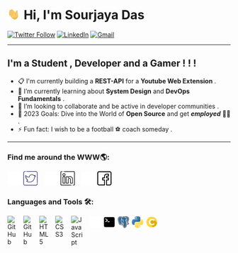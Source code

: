 <h1> <img src="./img/waving-hand-joypixels.gif" alt="Girl in a jacket" width="30" height="30"></img> Hi, I'm Sourjaya Das </h1>

[![Twitter Follow](https://img.shields.io/badge/Twitter-1DA1F2?style=for-the-badge&logo=twitter&logoColor=white)](https://twitter.com/intent/follow?screen_name=sourjaya_das)
[![LinkedIn](https://img.shields.io/badge/LinkedIn-0077B5?style=for-the-badge&logo=linkedin&logoColor=white)](https://www.linkedin.com/in/sourjaya-das/)
[![Gmail](https://img.shields.io/badge/Gmail-D14836?style=for-the-badge&logo=gmail&logoColor=white)](https://mail.google.com/mail/u/example@gmail.com/?view=cm&to=sourjayaofficial@gmail.com)


---
## I'm a **Student** , **Developer** and a Gamer ! ! !

- 📋 I'm currently building a **REST-API** for a **Youtube Web Extension** .
- 🌱 I’m currently learning about **System Design** and **DevOps Fundamentals** .
- 👯 I’m looking to collaborate and be active in developer communities .
- 🥅 2023 Goals: Dive into the World of **Open Source** and get ***employed*** 👨‍💼 .
- ⚡ Fun fact: I wish to be a football ⚽ coach someday . 

---
### Find me around the WWW🌎:

[![twitter_light](./img/twitter_light.png)](https://twitter.com/sourjaya_das#gh-dark-mode-only)
[![twitter_dark](./img/twitter_dark.png)](https://twitter.com/sourjaya_das#gh-light-mode-only)
&nbsp;&nbsp;
[![linkedin_light](./img/linkedin_light.png)](https://www.linkedin.com/in/sourjaya-das#gh-dark-mode-only)
[![linkedin_dark](./img/linkedin_dark.png)](https://www.linkedin.com/in/sourjaya-das#gh-light-mode-only)
&nbsp;&nbsp;
[![facebook_light](./img/facebook_light.png)](https://www.facebook.com/sourjaya.das#gh-dark-mode-only)
[![facebook_dark](./img/facebook_dark.png)](https://www.facebook.com/sourjaya.das#gh-light-mode-only)
&nbsp;&nbsp;

### Languages and Tools 🛠️:

<img align="left" alt="GitHub" width="26px" src="https://user-images.githubusercontent.com/3369400/139447912-e0f43f33-6d9f-45f8-be46-2df5bbc91289.png#gh-dark-mode-only" style="padding-right:10px;" style="margin:1px 1px 5px 5px"/>
<img align="left" alt="GitHub" width="26px" src="https://user-images.githubusercontent.com/3369400/139448065-39a229ba-4b06-434b-bc67-616e2ed80c8f.png#gh-light-mode-only" style="padding-right:10px;" style="margin:1px 1px 5px 5px"/>
<img align="left" alt="HTML5" width="26px" src="https://cdn.jsdelivr.net/gh/devicons/devicon/icons/html5/html5-original.svg" style="padding-right:10px;" style="margin:1px 1px 5px 5px"/>
<img align="left" alt="CSS3" width="26px" src="https://cdn.jsdelivr.net/gh/devicons/devicon/icons/css3/css3-original.svg" style="padding-right:10px;" style="margin:1px 1px 5px 5px"/>
<img align="left" alt="JavaScript" width="26px" src="https://cdn.jsdelivr.net/gh/devicons/devicon/icons/javascript/javascript-original.svg" style="padding-right:10px;" style="margin:1px 1px 5px 5px"/>
<img align="left" alt="Terminal" width="26px" src="./img/terminal_light.png#gh-dark-mode-only" style="margin:1px 1px 5px 5px"/>
<img align="left" alt="Terminal" width="26px" src="./img/terminal_dark.png#gh-light-mode-only" style="margin:1px 1px 5px 5px"/>
<img align="left" alt="Postgre" width="26px" src="./img/postgre.png" style="margin:1px 1px 5px 5px" />
<img align="left" alt="Python" width="26px" src="./img/python.png" style="margin:1px 1px 5px 5px"/>
<img align="left" alt="C" width="26px" src="./img/c.png" style="margin:1px 1px 5px 5px"/>